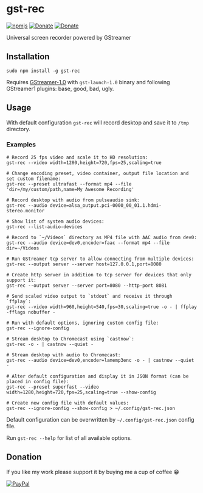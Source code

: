 # gst-rec
[![npmjs](https://img.shields.io/badge/npmjs-repo-brightgreen.svg)](https://www.npmjs.com/package/gst-rec)
[![Donate](https://img.shields.io/badge/Donate-PayPal-blue.svg)](https://www.paypal.com/cgi-bin/webscr?cmd=_s-xclick&hosted_button_id=TFVDFD88KQ322)
[![Donate](https://img.shields.io/badge/Donate-PayPal.Me-lightgrey.svg)](https://www.paypal.me/Rafostar)

Universal screen recorder powered by GStreamer

## Installation
```
sudo npm install -g gst-rec
```
Requires [GStreamer-1.0](https://gstreamer.freedesktop.org) with `gst-launch-1.0` binary and following GStreamer1 plugins: base, good, bad, ugly.

## Usage
With default configuration `gst-rec` will record desktop and save it to `/tmp` directory.

### Examples
```
# Record 25 fps video and scale it to HD resolution:
gst-rec --video width=1280,height=720,fps=25,scaling=true

# Change encoding preset, video container, output file location and set custom filename:
gst-rec --preset ultrafast --format mp4 --file 'dir=/my/custom/path,name=My Awesome Recording'

# Record desktop with audio from pulseaudio sink:
gst-rec --audio device=alsa_output.pci-0000_00_01.1.hdmi-stereo.monitor

# Show list of system audio devices:
gst-rec --list-audio-devices

# Record to `~/Videos` directory as MP4 file with AAC audio from dev0:
gst-rec --audio device=dev0,encoder=faac --format mp4 --file dir=~/Videos

# Run GStreamer tcp server to allow connecting from multiple devices:
gst-rec --output server --server host=127.0.0.1,port=8080

# Create http server in addition to tcp server for devices that only support it:
gst-rec --output server --server port=8080 --http-port 8081

# Send scaled video output to `stdout` and receive it through `ffplay`:
gst-rec --video width=960,height=540,fps=30,scaling=true -o - | ffplay -fflags nobuffer -

# Run with default options, ignoring custom config file:
gst-rec --ignore-config

# Stream desktop to Chromecast using `castnow`:
gst-rec -o - | castnow --quiet -

# Stream desktop with audio to Chromecast:
gst-rec --audio device=dev0,encoder=lamemp3enc -o - | castnow --quiet -

# Alter default configuration and display it in JSON format (can be placed in config file):
gst-rec --preset superfast --video width=1280,height=720,fps=25,scaling=true --show-config

# Create new config file with default values:
gst-rec --ignore-config --show-config > ~/.config/gst-rec.json
```

Default configuration can be overwritten by `~/.config/gst-rec.json` config file.

Run `gst-rec --help` for list of all available options.

## Donation
If you like my work please support it by buying me a cup of coffee :grin:

[![PayPal](https://www.paypalobjects.com/en_US/i/btn/btn_donateCC_LG.gif)](https://www.paypal.com/cgi-bin/webscr?cmd=_s-xclick&hosted_button_id=TFVDFD88KQ322)
